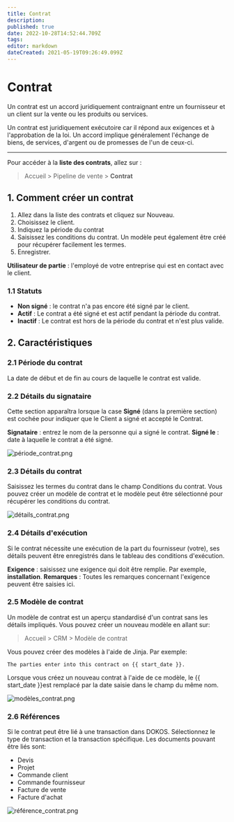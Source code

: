 ```yaml
---
title: Contrat
description: 
published: true
date: 2022-10-28T14:52:44.709Z
tags: 
editor: markdown
dateCreated: 2021-05-19T09:26:49.099Z
---
```


# Contrat
Un contrat est un accord juridiquement contraignant entre un fournisseur et un client sur la vente ou les produits ou services.

Un contrat est juridiquement exécutoire car il répond aux exigences et à l'approbation de la loi. Un accord implique généralement l'échange de biens, de services, d'argent ou de promesses de l'un de ceux-ci.

---

Pour accéder à la **liste des contrats**, allez sur :

> Accueil > Pipeline de vente > **Contrat**

## 1. Comment créer un contrat

1. Allez dans la liste des contrats et cliquez sur Nouveau.
2. Choisissez le client.
3. Indiquez la période du contrat
4. Saisissez les conditions du contrat. Un modèle peut également être créé pour récupérer facilement les termes.
5. Enregistrer.

**Utilisateur de partie** : l'employé de votre entreprise qui est en contact avec le client.

### 1.1 Statuts

- **Non signé** : le contrat n'a pas encore été signé par le client.
- **Actif** : Le contrat a été signé et est actif pendant la période du contrat.
- **Inactif** : Le contrat est hors de la période du contrat et n'est plus valide.

## 2. Caractéristiques

### 2.1 Période du contrat

La date de début et de fin au cours de laquelle le contrat est valide.

### 2.2 Détails du signataire

Cette section apparaîtra lorsque la case **Signé** (dans la première section) est cochée pour indiquer que le Client a signé et accepté le Contrat.

**Signataire** : entrez le nom de la personne qui a signé le contrat.
**Signé le** : date à laquelle le contrat a été signé.

![période_contrat.png](/crm/contract/période_contrat.png)

### 2.3 Détails du contrat

Saisissez les termes du contrat dans le champ Conditions du contrat. Vous pouvez créer un modèle de contrat et le modèle peut être sélectionné pour récupérer les conditions du contrat.

![détails_contrat.png](/crm/contract/détails_contrat.png)

### 2.4 Détails d'exécution

Si le contrat nécessite une exécution de la part du fournisseur (votre), ses détails peuvent être enregistrés dans le tableau des conditions d'exécution.

**Exigence** : saisissez une exigence qui doit être remplie. Par exemple, **installation**.
**Remarques** : Toutes les remarques concernant l'exigence peuvent être saisies ici.

### 2.5 Modèle de contrat

Un modèle de contrat est un aperçu standardisé d'un contrat sans les détails impliqués. Vous pouvez créer un nouveau modèle en allant sur:

> Accueil > CRM > Modèle de contrat

Vous pouvez créer des modèles à l'aide de Jinja. Par exemple:

````
The parties enter into this contract on {{ start_date }}.
````

Lorsque vous créez un nouveau contrat à l'aide de ce modèle, le {{ start_date }}est remplacé par la date saisie dans le champ du même nom.

![modèles_contrat.png](/crm/contract/modèles_contrat.png)

### 2.6 Références

Si le contrat peut être lié à une transaction dans DOKOS. Sélectionnez le type de transaction et la transaction spécifique. Les documents pouvant être liés sont:

- Devis
- Projet
- Commande client
- Commande fournisseur
- Facture de vente
- Facture d'achat

![référence_contrat.png](/crm/contract/référence_contrat.png)









